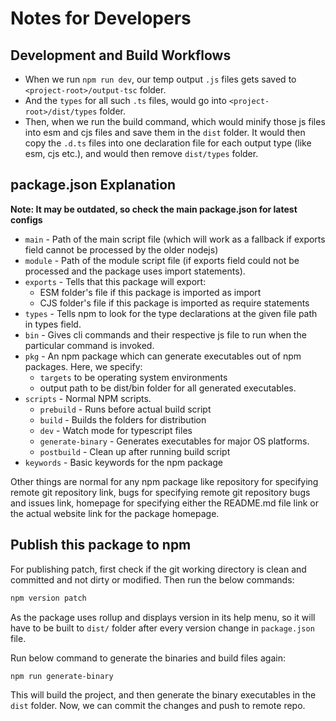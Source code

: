 # Notes for Developers

## Development and Build Workflows

- When we run `npm run dev`, our temp output `.js` files gets saved to `<project-root>/output-tsc` folder.
- And the `types` for all such `.ts` files, would go into `<project-root>/dist/types` folder.
- Then, when we run the build command, which would minify those js files into esm and cjs files and save them in the `dist` folder. It would then copy the `.d.ts` files into one declaration file for each output type (like esm, cjs etc.), and would then remove `dist/types` folder.

## package.json Explanation

**Note: It may be outdated, so check the main package.json for latest configs**

- `main` - Path of the main script file (which will work as a fallback if exports field cannot be processed by the older nodejs)
- `module` - Path of the module script file (if exports field could not be processed and the package uses import statements).
- `exports` - Tells that this package will export:
  - ESM folder's file if this package is imported as import
  - CJS folder's file if this package is imported as require statements
- `types` - Tells npm to look for the type declarations at the given file path in types field.
- `bin` - Gives cli commands and their respective js file to run when the particular command is invoked.
- `pkg` - An npm package which can generate executables out of npm packages. Here, we specify:
  - `targets` to be operating system environments
  - output path to be dist/bin folder for all generated executables.
- `scripts` - Normal NPM scripts.
  - `prebuild` - Runs before actual build script
  - `build` - Builds the folders for distribution
  - `dev` - Watch mode for typescript files
  - `generate-binary` - Generates executables for major OS platforms.
  - `postbuild` - Clean up after running build script
- `keywords` - Basic keywords for the npm package

Other things are normal for any npm package like repository for specifying remote git repository link, bugs for specifying remote git repository bugs and issues link, homepage for specifying either the README.md file link or the actual website link for the package homepage.

## Publish this package to npm

For publishing patch, first check if the git working directory is clean and committed and not dirty or modified. Then run the below commands:

```sh
npm version patch
```

As the package uses rollup and displays version in its help menu, so it will have to be built to `dist/` folder after every version change in `package.json` file.

Run below command to generate the binaries and build files again:

```sh
npm run generate-binary
```

This will build the project, and then generate the binary executables in the `dist` folder. Now, we can commit the changes and push to remote repo.
